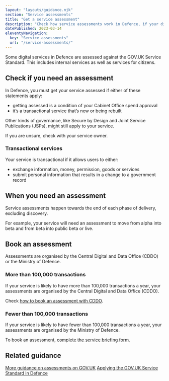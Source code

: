 ```yaml
---
layout: "layouts/guidance.njk"
section: "Service assessments"
title: "Get a service assessment"
description: "Check how service assessments work in Defence, if your digital service in Defence needs an assessment and what to expect."
datePublished: 2023-03-14
eleventyNavigation:
  key: "Service assessments"
  url: "/service-assessments/"
---
```


Some digital services in Defence are assessed against the GOV.UK Service Standard. This includes internal services as well as services for citizens.


## Check if you need an assessment

In Defence, you must get your service assessed if either of these statements apply:

- getting assessed is a condition of your Cabinet Office spend approval
- it’s a transactional service that’s new or being rebuilt 

Other kinds of governance, like Secure by Design and Joint Service Publications (JSPs), might still apply to your service. 

If you are unsure, check with your service owner.

### Transactional services 

Your service is transactional if it allows users to either:

- exchange information, money, permission, goods or services
- submit personal information that results in a change to a government record

## When you need an assessment

Service assessments happen towards the end of each phase of delivery, excluding discovery. 

For example, your service will need an assessment to move from alpha into beta and from beta into public beta or live. 


<!-- <picture class="moduk-image govuk-!-margin-bottom-7">
  <source type="image/webp" srcset="{{ '/assets/images/uploads/service-assessments-630x355.webp' | url }}, {{ '/assets/images/uploads/service-assessments-1260x709.webp' | url }} 2x, {{ '/assets/images/uploads/service-assessments-2520x1418.webp' | url }} 3x">
  <source type="image/png" srcset="{{ '/assets/images/uploads/service-assessments-630x355.png' | url }}, {{ '/assets/images/uploads/service-assessments-1260x709.png' | url }} 2x, {{ '/assets/images/uploads/service-assessments-2520x1418.png' | url }} 3x">
  <img height="355" width="630" src="" alt="Service assessment project lifecycle showing discovery at the start, folled by alpha, beta and live" loading="lazy">
</picture> -->

## Book an assessment

Assessments are organised by the Central Digital and Data Office (CDDO) or the Ministry of Defence. 

### More than 100,000 transactions

If your service is likely to have more than 100,000 transactions a year, your assessments are organised by the Central Digital and Data Office (CDDO). 

Check [how to book an assessment with CDDO](https://www.gov.uk/service-manual/service-assessments/book-a-service-assessment). 

### Fewer than 100,000 transactions

If your service is likely to have fewer than 100,000 transactions a year, your assessments are organised by the Ministry of Defence. 

To book an assessment, [complete the service briefing form]().

## Related guidance

[More guidance on assessments on GOV.UK](https://www.gov.uk/service-manual/service-assessments)
[Applying the GOV.UK Service Standard in Defence](https://servicemanual.digital.mod.uk/meet-the-standard/)
